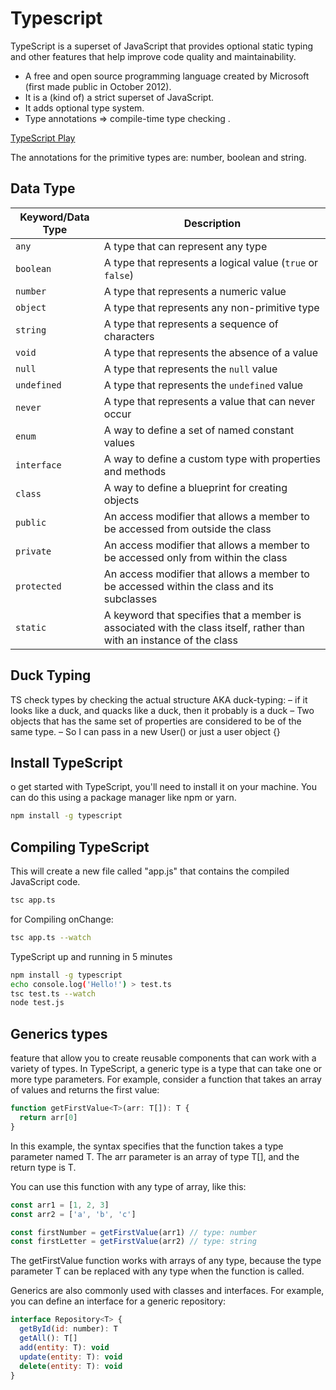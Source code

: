 # Typescript

TypeScript is a superset of JavaScript that provides optional static typing and other features that help improve code quality and maintainability.
- A free and open source programming language
created by Microsoft (first made public in October 2012).
- It is a (kind of) a strict superset of JavaScript.
- It adds optional type system.
- Type annotations => compile-time type checking .

<a href="https://www.typescriptlang.org/play" target="_blank">TypeScript Play</a>

The annotations for the primitive types are:
number, boolean and string.
## Data Type
| Keyword/Data Type | Description                                                    |
|-------------------|----------------------------------------------------------------|
| `any`             | A type that can represent any type                             |
| `boolean`         | A type that represents a logical value (`true` or `false`)     |
| `number`          | A type that represents a numeric value                          |
| `object`          | A type that represents any non-primitive type                   |
| `string`          | A type that represents a sequence of characters                 |
| `void`            | A type that represents the absence of a value                   |
| `null`            | A type that represents the `null` value                          |
| `undefined`       | A type that represents the `undefined` value                     |
| `never`           | A type that represents a value that can never occur             |
| `enum`            | A way to define a set of named constant values                  |
| `interface`       | A way to define a custom type with properties and methods       |
| `class`           | A way to define a blueprint for creating objects                |
| `public`          | An access modifier that allows a member to be accessed from outside the class |
| `private`         | An access modifier that allows a member to be accessed only from within the class |
| `protected`       | An access modifier that allows a member to be accessed within the class and its subclasses |
| `static`          | A keyword that specifies that a member is associated with the class itself, rather than with an instance of the class |

## Duck Typing

TS check types by checking the actual structure
AKA duck-typing:
– if it looks like a duck, and quacks like a duck, then it
probably is a duck
– Two objects that has the same set of properties are
considered to be of the same type.
– So I can pass in a new User() or just a user object {}
## Install TypeScript
o get started with TypeScript, you'll need to install it on your machine. You can do this using a package manager like npm or yarn.

```bash
npm install -g typescript
```

## Compiling TypeScript

This will create a new file called "app.js" that contains the compiled JavaScript code.

```bash
tsc app.ts
```

for Compiling onChange:

```bash
tsc app.ts --watch
```

TypeScript up and running in 5 minutes
```bash
npm install -g typescript
echo console.log('Hello!') > test.ts
tsc test.ts --watch
node test.js
```

## Generics types
feature that allow you to create reusable components that can work with a variety of types. In TypeScript, a generic type is a type that can take one or more type parameters.
For example, consider a function that takes an array of values and returns the first value:

```javascript
function getFirstValue<T>(arr: T[]): T {
  return arr[0]
}
```
In this example, the <T> syntax specifies that the function takes a type parameter named T.
The arr parameter is an array of type T[], and the return type is T.

You can use this function with any type of array, like this:
```javascript
const arr1 = [1, 2, 3]
const arr2 = ['a', 'b', 'c']

const firstNumber = getFirstValue(arr1) // type: number
const firstLetter = getFirstValue(arr2) // type: string
```
The getFirstValue function works with arrays of any type, because the type parameter T can be replaced with any type when the function is called.

Generics are also commonly used with classes and interfaces.
For example, you can define an interface for a generic repository:
````javascript
interface Repository<T> {
  getById(id: number): T
  getAll(): T[]
  add(entity: T): void
  update(entity: T): void
  delete(entity: T): void
}
````
